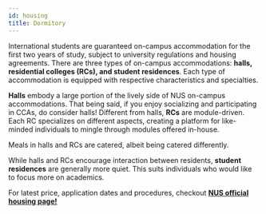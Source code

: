 ```yaml
---
id: housing
title: Dormitory
---
```


International students are guaranteed on-campus accommodation for the first two years of study, subject to university regulations and housing agreements. There are three types of on-campus accommodations: **halls, residential colleges (RCs), and student residences**. Each type of accommodation is equipped with respective characteristics and specialties.

**Halls** embody a large portion of the lively side of NUS on-campus accommodations. That being said, if you enjoy socializing and participating in CCAs, do consider halls! Different from halls, **RCs** are module-driven. Each RC specializes on different aspects, creating a platform for like-minded individuals to mingle through modules offered in-house.

Meals in halls and RCs are catered, albeit being catered differently.

While halls and RCs encourage interaction between residents, **student residences** are generally more quiet. This suits individuals who would like to focus more on academics.

For latest price, application dates and procedures, checkout [**NUS official housing page!**](https://nus.edu.sg/osa/student-services/hostel-admission/undergraduate/hostel-meal-plan-rates)
